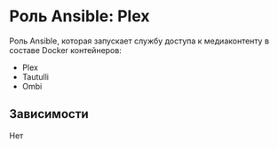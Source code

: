 Роль Ansible: Plex
===

Роль Ansible, которая запускает службу доступа к медиаконтенту в составе Docker контейнеров:
  * Plex
  * Tautulli
  * Ombi

Зависимости
---
Нет
